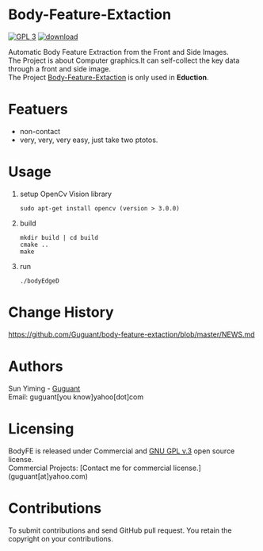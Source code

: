 # Body-Feature-Extaction  
[![GPL 3](https://img.shields.io/badge/license-GPL%203-green.svg)](https://www.gnu.org/licenses/gpl-3.0.en.html)  [![download](https://img.shields.io/badge/download-2.0.0-blue.svg)](https://github.com/Guguant/body-feature-extaction/releases/tag/2.0)

Automatic Body Feature Extraction from the Front and Side Images.  
The Project is about Computer graphics.It can self-collect the key data through a front and side image.  
The Project [Body-Feature-Extaction](https://github.com/Guguant/Body-Feature-Extaction) is only used in **Eduction**. 

# Featuers
* non-contact
* very, very, very easy, just take two ptotos.

# Usage
1. setup OpenCv Vision library

	```
	sudo apt-get install opencv (version > 3.0.0)
	```
2. build
	```
	mkdir build | cd build
	cmake ..
	make
	```
3. run
	```
	./bodyEdgeD
	```

# Change History
https://github.com/Guguant/body-feature-extaction/blob/master/NEWS.md

# Authors
Sun Yiming - [Guguant](https://github.com/Guguant)  
Email: guguant[you know]yahoo[dot]com

# Licensing  
BodyFE is released under Commercial and [GNU GPL v.3](https://www.gnu.org/licenses/gpl-3.0.en.html) open source license.  
Commercial Projects: [Contact me for commercial license.] (guguant[at]yahoo.com)

# Contributions
To submit contributions and send GitHub pull request. You retain the copyright on your contributions.
